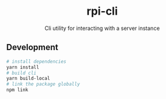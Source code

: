 <h1 align="center">rpi-cli</h1>

<p align="center">
  Cli utility for interacting with a server instance
</p>

## Development

```sh
# install dependencies
yarn install
# build cli
yarn build-local
# link the package globally
npm link
```
